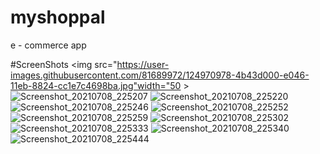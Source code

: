 # myshoppal
e - commerce app

#ScreenShots
<img src="https://user-images.githubusercontent.com/81689972/124970978-4b43d000-e046-11eb-8824-cc1e7c4698ba.jpg"width="50 >
![Screenshot_20210708_225207](https://user-images.githubusercontent.com/81689972/124970978-4b43d000-e046-11eb-8824-cc1e7c4698ba.jpg)
![Screenshot_20210708_225220](https://user-images.githubusercontent.com/81689972/124971051-5eef3680-e046-11eb-9bb6-48b56f47422c.jpg)
![Screenshot_20210708_225246](https://user-images.githubusercontent.com/81689972/124971095-69113500-e046-11eb-99b5-7a818dd73681.jpg)
![Screenshot_20210708_225252](https://user-images.githubusercontent.com/81689972/124971125-73333380-e046-11eb-8ca3-3c43cdc817e3.jpg)
![Screenshot_20210708_225259](https://user-images.githubusercontent.com/81689972/124971164-7fb78c00-e046-11eb-8f54-3f1330dbc27a.jpg)
![Screenshot_20210708_225302](https://user-images.githubusercontent.com/81689972/124971227-8f36d500-e046-11eb-9033-405d1228f210.jpg)
![Screenshot_20210708_225333](https://user-images.githubusercontent.com/81689972/124971266-9bbb2d80-e046-11eb-8716-598b7c312e97.jpg)
![Screenshot_20210708_225340](https://user-images.githubusercontent.com/81689972/124971301-a4136880-e046-11eb-8e5d-2b670baf81f0.jpg)
![Screenshot_20210708_225444](https://user-images.githubusercontent.com/81689972/124971332-ad9cd080-e046-11eb-8987-570346dbf9f9.jpg)

